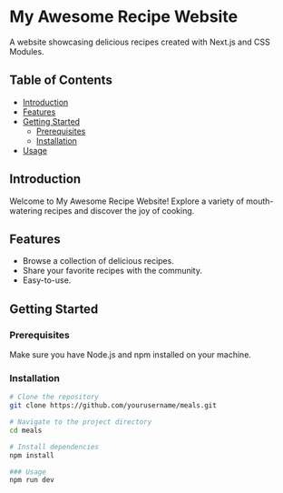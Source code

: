 # My Awesome Recipe Website

A website showcasing delicious recipes created with Next.js and CSS Modules.

## Table of Contents

- [Introduction](#introduction)
- [Features](#features)
- [Getting Started](#getting-started)
  - [Prerequisites](#prerequisites)
  - [Installation](#installation)
- [Usage](#usage)

## Introduction

Welcome to My Awesome Recipe Website! Explore a variety of mouth-watering recipes and discover the joy of cooking.

## Features

- Browse a collection of delicious recipes.
- Share your favorite recipes with the community.
- Easy-to-use.

## Getting Started

### Prerequisites

Make sure you have Node.js and npm installed on your machine.

### Installation

```bash
# Clone the repository
git clone https://github.com/yourusername/meals.git

# Navigate to the project directory
cd meals

# Install dependencies
npm install

### Usage
npm run dev
